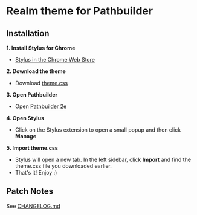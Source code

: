 # Realm theme for Pathbuilder


## Installation

**1. Install Stylus for Chrome**
- [Stylus in the Chrome Web Store](https://chromewebstore.google.com/detail/stylus/clngdbkpkpeebahjckkjfobafhncgmne)

**2. Download the theme**
- Download [theme.css](https://raw.githubusercontent.com/mattermill/realm-pathbuilder/main/theme.css)
 
**3. Open Pathbuilder**
- Open [Pathbuilder 2e](https://pathbuilder2e.com)

**4. Open Stylus**
- Click on the Stylus extension to open a small popup and then click **Manage**

**5. Import theme.css**
- Stylus will open a new tab. In the left sidebar, click **Import** and find the theme.css file you downloaded earlier.
- That's it! Enjoy :)

## Patch Notes
See [CHANGELOG.md](https://github.com/mattermill/realm-pathbuilder/blob/main/CHANGELOG.md)

